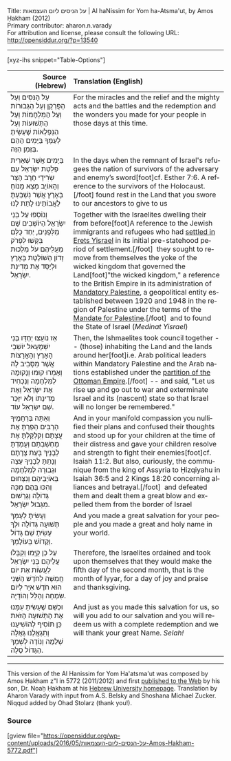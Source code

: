 <html>
<head></head>
<body>
Title: על הניסים ליום העצמאות | Al haNissim for Yom ha-Atsma'ut, by Amos Ḥakham (2012)<br />
Primary contributor: aharon.n.varady<br />
For attribution and license, please consult the following URL: <a href="http://opensiddur.org/?p=13540">http://opensiddur.org/?p=13540</a>
<p />
<hr />

[xyz-ihs snippet="Table-Options"]<table style="margin-left: auto; margin-right: auto;" class="draggable">
<thead><tr><th id="x" style="text-align: right;">Source (Hebrew)</th><th style="text-align: left;">Translation (English)</th></tr></thead>
<tbody>
<tr><td style="vertical-align:top;">
<div class="liturgy" lang="he">
עַל הַנִּסִים 
וְעַל הַפֻּרְקָן 
וְעַל הַגְּבוּרוֹת 
וְעַל הַמִּלְחָמוֹת 
וְעַל הַתְּשׁוּעוֹת 
וְעַל הַנִּפְלָאוֹת
שֶׁעָשִׂיתָ לְעַמְּךָ 
בַּיָּמִים הָהֵם 
בַּזְּמַן הַזֶּה.
</span></div></td>
 
<td style="vertical-align:top;">
<div class="english" lang="en">
For the miracles
and the relief
and the mighty acts
and the battles
and the redemption
and the wonders
you made for your people 
in those days
at this time.
</div></td></tr>


<tr><td style="vertical-align:top;">
<div class="liturgy" lang="he">
בַּיָּמִים אֲשֶׁר שְׁאֵרִית פְּלֵטַת יִשְׂרָאֵל 
עַם שְֹרִידֵי חֶרֶב הַצָּר וְהָאוֹיֵב 
מָצַא מָנוֹחַ בָּאָרֶץ אֲשֶׁר נִשְׁבַּעְתָּ לַאֲבוֹתֵינוּ לָתֵת לָנוּ
</span></div></td>
 
<td style="vertical-align:top;">
<div class="english" lang="en">
In the days when the remnant of Israel's refugees 
the nation of survivors of the adversary and enemy’s sword[foot]cf. Esther 7:6. A reference to the survivors of the Holocaust.[/foot]
found rest in the Land that you swore to our ancestors to give to us 
</div></td></tr>


<tr><td style="vertical-align:top;">
<div class="liturgy" lang="he">
וְנוֹסְפוּ עַל בְּנֵי יִשְׂרָאֵל הַיּוֹשְׁבִים שָׁם מִלְּפָנִים,
יַחַד כֻּלָּם בִּקְּשׁוּ לִפְרֹק מֵעֲלֵיהֶם
עֹל מַלְכוּת זָדוֹן הַשּׁוֹלֶטֶת בָּאָרֶץ
וּלְיַסֵּד אֶת מְדִינַת יִשְׂרָאֵל.
</span></div></td>
 
<td style="vertical-align:top;">
<div class="english" lang="en">
Together with the Israelites dwelling their from before[foot]A reference to the Jewish immigrants and refugees who had <a href="https://en.wikipedia.org/wiki/Aliyah">settled in Erets Yisrael</a> in its initial pre-statehood period of settlement.[/foot]&nbsp;
they sought to remove from themselves
the yoke of the wicked kingdom that governed the Land[foot]"the wicked kingdom," a reference to the British Empire in its administration of <a href="https://en.wikipedia.org/wiki/Mandatory_Palestine">Mandatory Palestine</a>, a geopolitical entity established between 1920 and 1948 in the region of Palestine under the terms of the <a href="https://en.wikipedia.org/wiki/Mandate_for_Palestine">Mandate for Palestine</a>.[/foot]&nbsp; 
and to found the State of Israel (<em>Medinat Yisrael</em>)
</div></td></tr>


<tr><td style="vertical-align:top;">
<div class="liturgy" lang="he">
אַז נוֹעֲצוּ יַחְדָּו בְּנֵי יִשְׁמָעֵאל 
יוֹשְׁבֵי הָאָרֶץ וְהָאֲרָצוֹת אֲשֶׁר מִסָּבִיב לָהּ
וְאָמְרוּ קוּמוּ וְנָקוּמָה לַמִּלְחָמָה
וְנַכְחִיד אֶת יִשְׂרָאֵל וְאֶת מְדִינָתוֹ
וְלֹא יִזָּכֵר שֵׁם יִשְׂרָאֵל עוֹד.
</span></div></td>
 
<td style="vertical-align:top;">
<div class="english" lang="en">
Then, the Ishmaelites took council together --
(those) inhabiting the Land and the lands around her[foot]i.e. Arab political leaders within Mandatory Palestine and the Arab nations established under the <a href="https://en.wikipedia.org/wiki/Partition_of_the_Ottoman_Empire">partition of the Ottoman Empire</a>.[/foot] --
and said, "Let us rise up and go out to war
and exterminate Israel and its (nascent) state 
so that Israel will no longer be remembered."
</div></td></tr>


<tr><td style="vertical-align:top;">
<div class="liturgy" lang="he">
וְאַתָּה בְּרַחֲמֶיךָ הָרַבִּים
הֵפַרְתָּ אֶת עֲצָתָם
וְקִלְקַלְתָּ אֶת מַחְשַׁבְתָּם
וְעָמַדְתָּ לְבָנֶיךָ בְּעֵת צָרָתָם
וְנָתַתָּ לְבָנֶיךָ עֵצָה וּגְבוּרָה לְמִלְחָמָה בְּאוֹיְבֵיהֶם
וְנִצְּחוּם וְהִכּוּ בָּהֶם מַכָּה גְּדוֹלָה
וְגֵרְשׁוּם מִגְּבוּל יִשְׂרָאֵל.
</span></div></td>
 
<td style="vertical-align:top;">
<div class="english" lang="en">
And in your manifold compassion
you nullified their plans
and confused their thoughts 
and stood up for your children at the time of their distress 
and gave your children resolve and strength to fight their enemies[foot]cf. Isaiah 11:2. But also, curiously, the communique from the king of Assyria to Ḥizqiyahu in Isaiah 36:5 and 2 Kings 18:20 concerning alliances and betrayal.[/foot]&nbsp; 
and defeated them and dealt them a great blow 
and expelled them from the border of Israel
</div></td></tr>


<tr><td style="vertical-align:top;">
<div class="liturgy" lang="he">
וְעָשִׂיתָ לְעַמְּךָ תְּשׁוּעָה גְּדוֹלָה
וּלְךָ עָשִׂיתָ שֵׁם גָּדוֹל וְקָדוֹשׁ בְּעוֹלָמְךָ.
</span></div></td>
 
<td style="vertical-align:top;">
<div class="english" lang="en">
And you made a great salvation for your people 
and you made a great and holy name in your world.
</div></td></tr>


<tr><td style="vertical-align:top;">
<div class="liturgy" lang="he">
עַל כֵּן קִיְּמוּ וְקִבְּלוּ עֲלֵיהֶם בְּנֵי יִשְׂרָאֵל
לַעֲשׂוֹת אֶת יוֹם חֲמִשָּׁה לַחֹדֶשׁ הַשֵּׁנִי
הוּא חֹדֶשׁ אִיָּר
לְיוֹם שִׂמְחָה וְהַלֵּל וְהוֹדָיָה.
</span></div></td>

<td style="vertical-align:top;"><div class="english" lang="en">
Therefore, the Israelites ordained and took upon themselves 
that they would make the fifth day of the second month, 
that is the month of Iyyar,
for a day of joy and praise and thanksgiving.
</div></td></tr>


<tr><td style="vertical-align:top;">
<div class="liturgy" lang="he">
וּכְשֵׁם שֶׁעָשִׂיתָ עִמָּנוּ אֶת הַתְּשׁוּעָה הַזֹּאת
כֵּן תּוֹסִיף לְהוֹשִׁיעֵנוּ
וְתִגְאֲלֵנּוּ גְּאֻלָּה שְׁלֵמָה
וְנוֹדֶה לְשִׁמְךָ הַגָּדוֹל
סֶלָה.
</span></div></td>

<td style="vertical-align:top;"><div class="english" lang="en">
And just as you made this salvation for us, 
so will you add to our salvation
and you will redeem us with a complete redemption
and we will thank your great Name. 
<em>Selah!</em>
</div></td></tr>
</tbody></table>

<hr />

This version of the Al Hanissim for Yom Ha'atsma'ut was composed by Amos Ḥakham z"l in 5772 (2011/2012) and first <a href="http://pluto.huji.ac.il/~noahh/%D7%A2%D7%9C%20%D7%94%D7%A0%D7%A1%D7%99%D7%9D%20%D7%9C%D7%99%D7%95%D7%9D%20%D7%94%D7%A2%D7%A6%D7%9E%D7%90%D7%95%D7%AA.pdf">published to the Web</a> by his son, Dr. Noaḥ Ḥakham at his <a href="http://pluto.huji.ac.il/~noahh/">Hebrew University homepage</a>. Translation by Aharon Varady with input from A.S. Belsky and Shoshana Michael Zucker. Niqqud added by Ohad Stolarz (thank you!).

<h3>Source</h3>

[gview file="https://opensiddur.org/wp-content/uploads/2016/05/על-הנסים-ליום-העצמאות-Amos-Hakham-5772.pdf"]
</body>
</html>